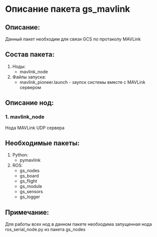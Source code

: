 # Описание пакета gs_mavlink

## Описание:
Данный пакет необходим для связи GCS по протаколу MAVLink

## Состав пакета:
1. Ноды:
    * mavlink_node
2. Файлы запуска:
    * mavlink_pioneer.launch - заупск системы вместе с MAVLink сервером

## Описание нод:
### 1. mavlink_node
Нода MAVLink UDP сервера

## Необходимые пакеты:
1. Python:
    * pymavlink
2. ROS:
    * gs_nodes
    * gs_board
    * gs_flight
    * gs_module
    * gs_sensors
    * gs_logger

## Примечание:
Для работы всех нод в данном пакете необходима запущенная нода ros_serial_node.py из пакета gs_nodes